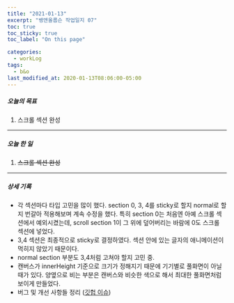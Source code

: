 ```yaml
---
title: "2021-01-13"
excerpt: "뱅앤올룹슨 작업일지 07"
toc: true
toc_sticky: true
toc_label: "On this page"

categories:
  - workLog
tags:
  - b&o
last_modified_at: 2020-01-13T08:06:00-05:00
---
```


##### 오늘의 목표

1. 스크롤 섹션 완성

---

##### 오늘 한 일

1. ~~스크롤 섹션 완성~~

---

##### 상세 기록

- 각 섹션마다 타입 고민을 많이 했다. section 0, 3, 4를 sticky로 할지 normal로 할지 번갈아 적용해보며 계속 수정을 했다. 특히 section 0는 처음엔 아예 스크롤 섹션에서 예외시켰는데, scroll section 1이 그 위에 덮어버리는 바람에 0도 스크롤 섹션에 넣었다.
- 3,4 섹션은 최종적으로 sticky로 결정하였다. 섹션 안에 있는 글자의 애니메이션이 먹히지 않았기 때문이다.
- normal section 부분도 3,4처럼 고쳐야 할지 고민 중.
- 캔버스가 innerHeight 기준으로 크기가 정해지기 때문에 기기별로 풀화면이 아닐 때가 있다. 양옆으로 비는 부분은 캔버스와 비슷한 색으로 해서 최대한 풀화면처럼 보이게 만들었다.
- 버그 및 개선 사항들 정리 ([깃헙 이슈](https://github.com/yooneunheo/bang-olufsen/issues/4))

<br />
